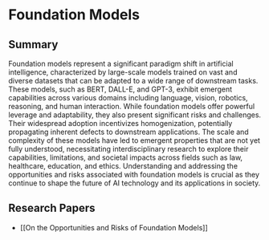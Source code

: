 # Foundation Models

## Summary
 Foundation models represent a significant paradigm shift in artificial intelligence, characterized by large-scale models trained on vast and diverse datasets that can be adapted to a wide range of downstream tasks. These models, such as BERT, DALL-E, and GPT-3, exhibit emergent capabilities across various domains including language, vision, robotics, reasoning, and human interaction. While foundation models offer powerful leverage and adaptability, they also present significant risks and challenges. Their widespread adoption incentivizes homogenization, potentially propagating inherent defects to downstream applications. The scale and complexity of these models have led to emergent properties that are not yet fully understood, necessitating interdisciplinary research to explore their capabilities, limitations, and societal impacts across fields such as law, healthcare, education, and ethics. Understanding and addressing the opportunities and risks associated with foundation models is crucial as they continue to shape the future of AI technology and its applications in society.
## Research Papers

- [[On the Opportunities and Risks of Foundation Models]]
